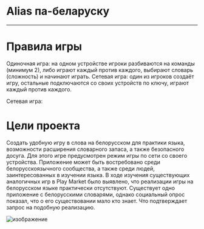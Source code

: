 # Alias па-беларуску
---

# Правила игры
Одиночная игра: на одном устройстве игроки разбиваются на команды (минимум 2), либо играют каждый против каждого, выбирают словарь (сложность) и начинают играть.
Сетевая игра: один из игроков создаёт игру, остальные подключаются со своих устройств по ключу, играют каждый против каждого.

Сетевая игра: 
 # Цели проекта
Создать удобную игру в слова на белорусском для практики языка, возможности расширения словарного запаса, а также безопасного досуга. Для этого игре предусмотрен режим игры по сети со своего устройства. Приложение может быть востребовано среди белорусскоязычного сообщества, а также среди людей, заинтересованных в изучении языка.
В ходе изучения существующих аналогичных игр в Play Market было выявлено, что реализации игры на белорусском языке практически отсутствуют. Существует одно приложение с белорусскими словарями, однако социальный опрос показал, что о его существовании мало кто знает. Что подтверждает запрос на подобную реализацию.

![изображение](https://user-images.githubusercontent.com/58611218/139667063-2a7195d8-3f5e-48f7-89f4-429d06d8ce9a.png)

